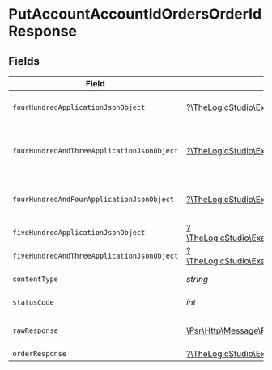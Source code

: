 # PutAccountAccountIdOrdersOrderIdResponse


## Fields

| Field                                                                                                                                                                                                      | Type                                                                                                                                                                                                       | Required                                                                                                                                                                                                   | Description                                                                                                                                                                                                |
| ---------------------------------------------------------------------------------------------------------------------------------------------------------------------------------------------------------- | ---------------------------------------------------------------------------------------------------------------------------------------------------------------------------------------------------------- | ---------------------------------------------------------------------------------------------------------------------------------------------------------------------------------------------------------- | ---------------------------------------------------------------------------------------------------------------------------------------------------------------------------------------------------------- |
| `fourHundredApplicationJsonObject`                                                                                                                                                                         | [?\TheLogicStudio\ExactPayments\Models\Operations\PutAccountAccountIdOrdersOrderIdResponseBody](../../Models/Operations/PutAccountAccountIdOrdersOrderIdResponseBody.md)                                   | :heavy_minus_sign:                                                                                                                                                                                         | **Bad Request**\<br/>When there are errors in the payload<br/>                                                                                                                                             |
| `fourHundredAndThreeApplicationJsonObject`                                                                                                                                                                 | [?\TheLogicStudio\ExactPayments\Models\Operations\PutAccountAccountIdOrdersOrderIdOrdersResponseBody](../../Models/Operations/PutAccountAccountIdOrdersOrderIdOrdersResponseBody.md)                       | :heavy_minus_sign:                                                                                                                                                                                         | **Access Denied**\<br/>Credentials supplied do not grant access to the requested resource.<br/>                                                                                                            |
| `fourHundredAndFourApplicationJsonObject`                                                                                                                                                                  | [?\TheLogicStudio\ExactPayments\Models\Operations\PutAccountAccountIdOrdersOrderIdOrdersResponseResponseBody](../../Models/Operations/PutAccountAccountIdOrdersOrderIdOrdersResponseResponseBody.md)       | :heavy_minus_sign:                                                                                                                                                                                         | **Not found**\<br/>When there are no accounts/orders/payment found<br/>                                                                                                                                    |
| `fiveHundredApplicationJsonObject`                                                                                                                                                                         | [?\TheLogicStudio\ExactPayments\Models\Operations\PutAccountAccountIdOrdersOrderIdOrdersResponse500ResponseBody](../../Models/Operations/PutAccountAccountIdOrdersOrderIdOrdersResponse500ResponseBody.md) | :heavy_minus_sign:                                                                                                                                                                                         | **Internal Server Error**<br/>                                                                                                                                                                             |
| `fiveHundredAndThreeApplicationJsonObject`                                                                                                                                                                 | [?\TheLogicStudio\ExactPayments\Models\Operations\PutAccountAccountIdOrdersOrderIdOrdersResponse503ResponseBody](../../Models/Operations/PutAccountAccountIdOrdersOrderIdOrdersResponse503ResponseBody.md) | :heavy_minus_sign:                                                                                                                                                                                         | **Service Unavailable**<br/>                                                                                                                                                                               |
| `contentType`                                                                                                                                                                                              | *string*                                                                                                                                                                                                   | :heavy_check_mark:                                                                                                                                                                                         | HTTP response content type for this operation                                                                                                                                                              |
| `statusCode`                                                                                                                                                                                               | *int*                                                                                                                                                                                                      | :heavy_check_mark:                                                                                                                                                                                         | HTTP response status code for this operation                                                                                                                                                               |
| `rawResponse`                                                                                                                                                                                              | [\Psr\Http\Message\ResponseInterface](https://www.php-fig.org/psr/psr-7/#33-psrhttpmessageresponseinterface)                                                                                               | :heavy_check_mark:                                                                                                                                                                                         | Raw HTTP response; suitable for custom response parsing                                                                                                                                                    |
| `orderResponse`                                                                                                                                                                                            | [?\TheLogicStudio\ExactPayments\Models\Shared\OrderResponse](../../Models/Shared/OrderResponse.md)                                                                                                         | :heavy_minus_sign:                                                                                                                                                                                         | Order Updated.                                                                                                                                                                                             |